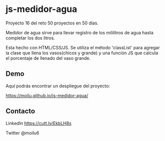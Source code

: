 # js-medidor-agua

Proyecto 16 del reto 50 proyectos en 50 días.

Medidor de agua sirve para llevar registro de los mililitros 
de agua hasta completar los dos litros. 

Esta hecho con HTML/CSS/JS. Se utiliza el método 'classList' para agregar
la clase que llena los vasos(chicos y grande) y una función JS  que calcula 
el porcentaje de llenado del vaso grande.

## Demo

Aquí podrás encontrar un despliegue del proyecto:

https://moilu.github.io/js-medidor-agua/

## Contacto

LinkedIn https://cutt.ly/EkbLH8s

Twitter @moilu6
